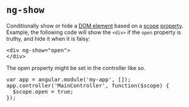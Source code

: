 # `ng-show`

Conditionally show or hide a [DOM element](#/HTML/element) based on a [scope](#/AngularJS/scope) [property](#/JavaScript/property). Example, the following code will show the `<div>` if the `open` property is truthy, and hide it when it is falsy:

<pre>
&lt;div <span class="hl">ng-show=&quot;open&quot;</span>&gt;
&lt;/div&gt;
</pre>

The open property might be set in the controller like so.

<pre>
var app = angular.module('my-app', []);
app.controller('MainController', function($scope) {
  <span class="hl">$scope.open = true;</span>
});
</pre>
